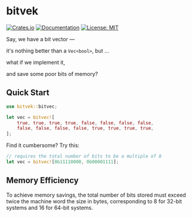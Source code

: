 # bitvek

[![Crates.io](https://img.shields.io/crates/v/bitvek.svg)](https://crates.io/crates/bitvek)
[![Documentation](https://docs.rs/bitvek/badge.svg)](https://docs.rs/bitvek)
[![License: MIT](https://img.shields.io/badge/License-MIT-blue.svg)](https://opensource.org/licenses/MIT)

Say, we have a bit vector —

it's nothing better than a `Vec<bool>`, but …

what if we implement it,

and save some poor bits of memory?

## Quick Start

```rust
use bitvek::bitvec;

let vec = bitvec![
    true, true, true, true, false, false, false, false,
    false, false, false, false, true, true, true, true,
];
```

Find it cumbersome? Try this:

```rust
// requires the total number of bits to be a multiple of 8
let vec = bitvec![0b11110000, 0b00001111];
```

## Memory Efficiency

To achieve memory savings, the total number of bits stored must exceed twice the machine word the size in bytes, corresponding to 8 for 32-bit systems and 16 for 64-bit systems.
